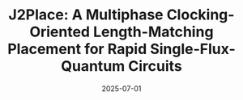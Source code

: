 ---
# Documentation: https://sourcethemes.com/academic/docs/managing-content/

title: 'J2Place: A Multiphase Clocking-Oriented Length-Matching Placement for Rapid Single-Flux-Quantum Circuits'
subtitle: ''
summary: ''
authors:
- admin
- Minglei Zhou
- Huilong Jiang
- Junying Huang
- Xiaochun Ye
- Tsung-Yi Ho
tags:
- superconducting logic
- RSFQ
- placement
- multiphase clocking
categories: []
date: '2025-07-01'
lastmod: '2025-07-01T06:34:19+08:00'
featured: false
draft: false

# Featured image
# To use, add an image named `featured.jpg/png` to your page's folder.
# Focal points: Smart, Center, TopLeft, Top, TopRight, Left, Right, BottomLeft, Bottom, BottomRight.
image:
  caption: ''
  focal_point: ''
  preview_only: false

# Links
url_pdf: https://flians.github.io/pdf/J2Place.pdf

# Projects (optional).
#   Associate this post with one or more of your projects.
#   Simply enter your project's folder or file name without extension.
#   E.g. `projects = ["internal-project"]` references `content/project/deep-learning/index.md`.
#   Otherwise, set `projects = []`.
projects: []
publishDate: '2025-07-01T06:34:19+08:00'
publication_types:
- '1'
abstract: 
publication: '*Proceedings of the 44th IEEE/ACM International Conference on Computer-Aided Design*'
publication_short: '*ICCAD*'
doi: 
---